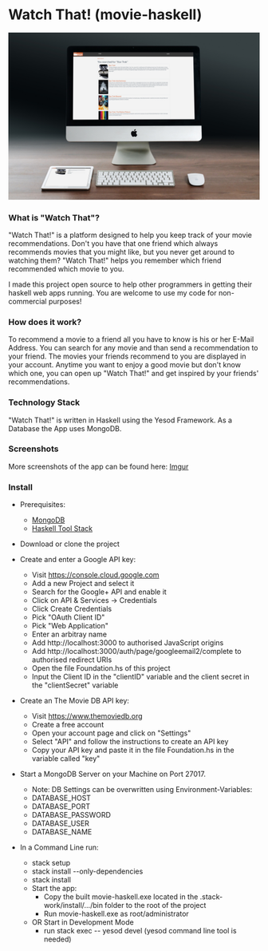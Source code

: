 # Watch That! (movie-haskell)

![Screenshot](https://raw.githubusercontent.com/nikolaifischer/movie-haskell/master/static/img/monitor_tablet_mockup.jpg)

### What is "Watch That"?
"Watch That!" is a platform designed to help you keep track of your movie recommendations.
Don't you have that one friend which always recommends movies that you might like, but you never get around to watching them? "Watch That!" helps you remember which friend recommended which movie to you.

I made this project open source to help other programmers in getting their haskell web apps running. You are welcome to use my code for non-commercial purposes!

### How does it work?
To recommend a movie to a friend all you have to know is his or her E-Mail Address. You can search for any movie and than send a recommendation to your friend.
The movies your friends recommend to you are displayed in your account. Anytime you want to enjoy a good movie but don't know which one, you can open up "Watch That!" and get inspired by your friends' recommendations.

### Technology Stack
"Watch That!" is written in Haskell using the Yesod Framework. As a Database the App uses MongoDB.

### Screenshots
More screenshots of the app can be found here: [Imgur](https://imgur.com/a/fOXbEAm)
### Install
* Prerequisites:
  * [MongoDB](https://www.mongodb.com/)
  * [Haskell Tool Stack](https://docs.haskellstack.org/en/stable/README/)
* Download or clone the project
* Create and enter a Google API key:
  * Visit https://console.cloud.google.com
  * Add a new Project and select it
  * Search for the Google+ API and enable it
  * Click on API & Services -> Credentials
  * Click Create Credentials
  * Pick "OAuth Client ID"
  * Pick "Web Application"
  * Enter an arbitray name
  * Add http://localhost:3000 to authorised JavaScript origins
  * Add http://localhost:3000/auth/page/googleemail2/complete to authorised redirect URIs
  * Open the file Foundation.hs of this project
  * Input the Client ID in the "clientID" variable and the client secret in the "clientSecret" variable

* Create an The Movie DB API key:
  * Visit https://www.themoviedb.org
  * Create a free account
  * Open your account page and click on "Settings"
  * Select "API" and follow the instructions to create an API key
  * Copy your API key and paste it in the file Foundation.hs in the variable called "key"

* Start a MongoDB Server on your Machine on Port 27017.
    * Note: DB Settings can be overwritten using Environment-Variables:
    * DATABASE_HOST
    * DATABASE_PORT
    * DATABASE_PASSWORD
    * DATABASE_USER
    * DATABASE_NAME
* In a Command Line run:
    * stack setup
    * stack install --only-dependencies
    * stack install
    * Start the app:
      * Copy the built movie-haskell.exe located in the .stack-work/install/.../bin folder to the root of the project
      * Run movie-haskell.exe as root/administrator
    * OR Start in Development Mode
      * run stack exec -- yesod devel (yesod command line tool is needed)
